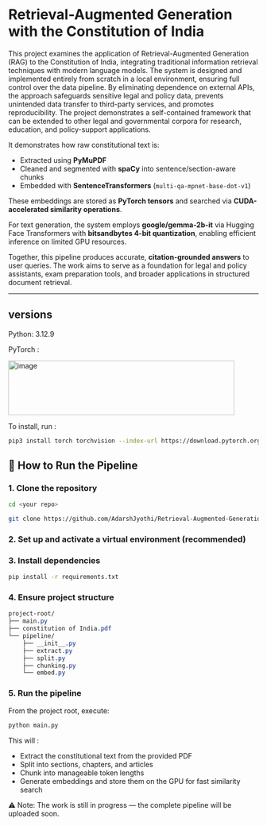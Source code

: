 
# Retrieval-Augmented Generation with the Constitution of India

This project examines the application of Retrieval-Augmented Generation (RAG) to the Constitution of India, integrating traditional information retrieval techniques with modern language models. The system is designed and implemented entirely from scratch in a local environment, ensuring full control over the data pipeline. By eliminating dependence on external APIs, the approach safeguards sensitive legal and policy data, prevents unintended data transfer to third-party services, and promotes reproducibility. The project demonstrates a self-contained framework that can be extended to other legal and governmental corpora for research, education, and policy-support applications.

It demonstrates how raw constitutional text is:  
- Extracted using **PyMuPDF**  
- Cleaned and segmented with **spaCy** into sentence/section-aware chunks  
- Embedded with **SentenceTransformers** (`multi-qa-mpnet-base-dot-v1`)  

These embeddings are stored as **PyTorch tensors** and searched via **CUDA-accelerated similarity operations**.  

For text generation, the system employs **google/gemma-2b-it** via Hugging Face Transformers with **bitsandbytes 4-bit quantization**, enabling efficient inference on limited GPU resources.  

Together, this pipeline produces accurate, **citation-grounded answers** to user queries. The work aims to serve as a foundation for legal and policy assistants, exam preparation tools, and broader applications in structured document retrieval.  

---

## versions 

Python: 3.12.9

PyTorch : 

<img width="455" height="110" alt="image" src="https://github.com/user-attachments/assets/057a83ec-9f7c-465f-834a-4feb066becdd" />


To install, run : 
```bash 
pip3 install torch torchvision --index-url https://download.pytorch.org/whl/cu129
```





## 🚀 How to Run the Pipeline

### 1. Clone the repository
```bash
cd <your repo>
```
```bash
git clone https://github.com/AdarshJyothi/Retrieval-Augmented-Generation-with-Constitution-of-India.git
```


### 2. Set up and activate a virtual environment (recommended)

### 3. Install dependencies
```bash
pip install -r requirements.txt

```

### 4. Ensure project structure
```css
project-root/
├── main.py
├── constitution of India.pdf
└── pipeline/
    ├── __init__.py
    ├── extract.py
    ├── split.py
    ├── chunking.py
    └── embed.py

```

### 5. Run the pipeline

From the project root, execute:
```bash 
python main.py
```


    
This will :

* Extract the constitutional text from the provided PDF
* Split into sections, chapters, and articles
* Chunk into manageable token lengths
* Generate embeddings and store them on the GPU for fast similarity search


⚠️ Note: The work is still in progress — the complete pipeline will be uploaded soon.
